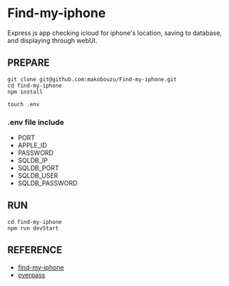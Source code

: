 # Find-my-iphone
Express js app checking icloud for iphone's location, saving to database, and displaying through webUI.

## PREPARE
```
git clone git@github.com:makobouzu/Find-my-iphone.git
cd find-my-iphone
npm install
```

```
touch .env
```
### .env file include
+ PORT
+ APPLE_ID
+ PASSWORD
+ SQLDB_IP
+ SQLDB_PORT
+ SQLDB_USER
+ SQLDB_PASSWORD

## RUN
```
cd find-my-iphone
npm run devStart
```

## REFERENCE
* [find-my-iphone](https://www.npmjs.com/package/find-my-iphone)
* [overpass](https://wiki.openstreetmap.org/wiki/Overpass_API)